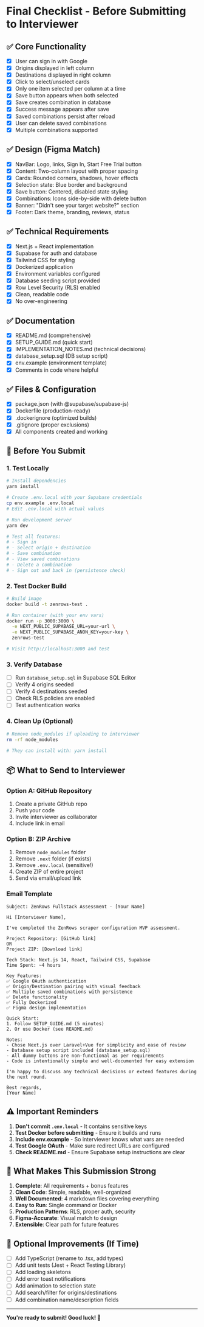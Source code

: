 # Final Checklist - Before Submitting to Interviewer

## ✅ Core Functionality
- [x] User can sign in with Google
- [x] Origins displayed in left column
- [x] Destinations displayed in right column
- [x] Click to select/unselect cards
- [x] Only one item selected per column at a time
- [x] Save button appears when both selected
- [x] Save creates combination in database
- [x] Success message appears after save
- [x] Saved combinations persist after reload
- [x] User can delete saved combinations
- [x] Multiple combinations supported

## ✅ Design (Figma Match)
- [x] NavBar: Logo, links, Sign In, Start Free Trial button
- [x] Content: Two-column layout with proper spacing
- [x] Cards: Rounded corners, shadows, hover effects
- [x] Selection state: Blue border and background
- [x] Save button: Centered, disabled state styling
- [x] Combinations: Icons side-by-side with delete button
- [x] Banner: "Didn't see your target website?" section
- [x] Footer: Dark theme, branding, reviews, status

## ✅ Technical Requirements
- [x] Next.js + React implementation
- [x] Supabase for auth and database
- [x] Tailwind CSS for styling
- [x] Dockerized application
- [x] Environment variables configured
- [x] Database seeding script provided
- [x] Row Level Security (RLS) enabled
- [x] Clean, readable code
- [x] No over-engineering

## ✅ Documentation
- [x] README.md (comprehensive)
- [x] SETUP_GUIDE.md (quick start)
- [x] IMPLEMENTATION_NOTES.md (technical decisions)
- [x] database_setup.sql (DB setup script)
- [x] env.example (environment template)
- [x] Comments in code where helpful

## ✅ Files & Configuration
- [x] package.json (with @supabase/supabase-js)
- [x] Dockerfile (production-ready)
- [x] .dockerignore (optimized builds)
- [x] .gitignore (proper exclusions)
- [x] All components created and working

## 🚀 Before You Submit

### 1. Test Locally
```bash
# Install dependencies
yarn install

# Create .env.local with your Supabase credentials
cp env.example .env.local
# Edit .env.local with actual values

# Run development server
yarn dev

# Test all features:
# - Sign in
# - Select origin + destination
# - Save combination
# - View saved combinations
# - Delete a combination
# - Sign out and back in (persistence check)
```

### 2. Test Docker Build
```bash
# Build image
docker build -t zenrows-test .

# Run container (with your env vars)
docker run -p 3000:3000 \
  -e NEXT_PUBLIC_SUPABASE_URL=your-url \
  -e NEXT_PUBLIC_SUPABASE_ANON_KEY=your-key \
  zenrows-test

# Visit http://localhost:3000 and test
```

### 3. Verify Database
- [ ] Run `database_setup.sql` in Supabase SQL Editor
- [ ] Verify 4 origins seeded
- [ ] Verify 4 destinations seeded
- [ ] Check RLS policies are enabled
- [ ] Test authentication works

### 4. Clean Up (Optional)
```bash
# Remove node_modules if uploading to interviewer
rm -rf node_modules

# They can install with: yarn install
```

## 📦 What to Send to Interviewer

### Option A: GitHub Repository
1. Create a private GitHub repo
2. Push your code
3. Invite interviewer as collaborator
4. Include link in email

### Option B: ZIP Archive
1. Remove `node_modules` folder
2. Remove `.next` folder (if exists)
3. Remove `.env.local` (sensitive!)
4. Create ZIP of entire project
5. Send via email/upload link

### Email Template
```
Subject: ZenRows Fullstack Assessment - [Your Name]

Hi [Interviewer Name],

I've completed the ZenRows scraper configuration MVP assessment.

Project Repository: [GitHub link]
OR
Project ZIP: [Download link]

Tech Stack: Next.js 14, React, Tailwind CSS, Supabase
Time Spent: ~4 hours

Key Features:
✅ Google OAuth authentication
✅ Origin/Destination pairing with visual feedback
✅ Multiple saved combinations with persistence
✅ Delete functionality
✅ Fully Dockerized
✅ Figma design implementation

Quick Start:
1. Follow SETUP_GUIDE.md (5 minutes)
2. Or use Docker (see README.md)

Notes:
- Chose Next.js over Laravel+Vue for simplicity and ease of review
- Database setup script included (database_setup.sql)
- All dummy buttons are non-functional as per requirements
- Code is intentionally simple and well-documented for easy extension

I'm happy to discuss any technical decisions or extend features during the next round.

Best regards,
[Your Name]
```

## ⚠️ Important Reminders

1. **Don't commit `.env.local`** - It contains sensitive keys
2. **Test Docker before submitting** - Ensure it builds and runs
3. **Include env.example** - So interviewer knows what vars are needed
4. **Test Google OAuth** - Make sure redirect URLs are configured
5. **Check README.md** - Ensure Supabase setup instructions are clear

## 🎯 What Makes This Submission Strong

1. **Complete**: All requirements + bonus features
2. **Clean Code**: Simple, readable, well-organized
3. **Well Documented**: 4 markdown files covering everything
4. **Easy to Run**: Single command or Docker
5. **Production Patterns**: RLS, proper auth, security
6. **Figma-Accurate**: Visual match to design
7. **Extensible**: Clear path for future features

## 📝 Optional Improvements (If Time)

- [ ] Add TypeScript (rename to .tsx, add types)
- [ ] Add unit tests (Jest + React Testing Library)
- [ ] Add loading skeletons
- [ ] Add error toast notifications
- [ ] Add animation to selection state
- [ ] Add search/filter for origins/destinations
- [ ] Add combination name/description fields

---

**You're ready to submit! Good luck! 🚀**

